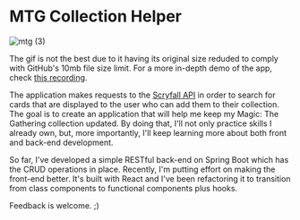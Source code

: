 # MTG Collection Helper

![mtg (3)](https://user-images.githubusercontent.com/20730250/109869660-f03d3f00-7c47-11eb-8d1a-3333a3a1a448.gif)

The gif is not the best due to it having its original size reduded to comply with GitHub's 10mb file size limit. For a more in-depth demo of the app, check [this recording](https://www.loom.com/share/f73c1c11ef4a48e39cb3f4618f9ecca9).

The application makes requests to the [Scryfall API](https://scryfall.com/docs/api) in order to search for cards that are displayed to the user who can add them to their collection. The goal is to create an application that will help me keep my Magic: The Gathering collection updated. By doing that, I'll not only practice skills I already own, but, more importantly, I'll keep learning more about both front and back-end development. 

So far, I've developed a simple RESTful back-end on Spring Boot which has the CRUD operations in place. Recently, I'm putting effort on making the front-end better. It's built with React and I've been refactoring it to transition from class components to functional components plus hooks.

Feedback is welcome. ;)
